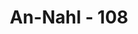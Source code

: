 ---
title: "An-Nahl - 108"
no: 108
arabic_no: ١٠٨
ayah: اُولٰۤىِٕكَ الَّذِيْنَ طَبَعَ اللّٰهُ عَلٰى قُلُوْبِهِمْ وَسَمْعِهِمْ وَاَبْصَارِهِمْۗ وَاُولٰۤىِٕكَ هُمُ الْغٰفِلُوْنَ 
translation: "Mereka itulah orang yang hati, pendengaran, dan penglihatannya telah dikunci oleh Allah. Mereka itulah orang yang lalai."
tafsir: "Hukuman lainnya bagi orang yang murtad dijelaskan Allah dalam ayat ini, yaitu Allah swt menutup hati (jiwa), pandangan, dan penglihatan mereka. Hati mereka tertutup disebabkan kekerasan dan kekafirannya, sehingga tidak dapat terbuka untuk memahami dan menanggapi tanda-tanda keberadaan Allah. Pandangan dan penglihatan mereka tertutup disebabkan pengertian dan kesan dari apa yang didengar dan dilihat mereka tidak sampai ke dalam hati.\n\nPancaran cahaya Ilahi dan ilmu tidak dapat menembus dan menyinari kalbu mereka menuju jalan Ilahi. Batin mereka juga tidak mampu menyerap fakta ilmiah sebagai tanda keesaan dan kebesaran Allah swt. Manusia serupa inilah yang dikatakan Allah swt seperti hewan, bahkan lebih jelek lagi.\n\nFirman Allah swt:\n\nBarang siapa murtad di antara kamu dari agamanya, lalu dia mati dalam kekafiran, maka mereka itu sia-sia amalnya di dunia dan di akhirat, dan mereka itulah penghuni neraka, mereka kekal di dalamnya. (al-Baqarah/2: 217)\n\nHukuman selanjutnya bagi mereka yang murtad ialah menjadikan mereka lalai terhadap hakikat kebenaran. Mereka memang tidak punya perhatian sama sekali kepada lingkungan, sehingga mereka menjadi pasif (jumud) dan terkucil.\n\nHukuman bagi orang Islam yang dengan sadar murtad dari Islam adalah hukum bunuh seperti yang dilakukan oleh Ali r.a. dan Mu'adz bin Jabal terhadap orang yang murtad di zamannya, berdasarkan riwayat Imam Ahmad. Kedua sahabat itu berpegang kepada sabda Rasul:\n\nBarang siapa mengganti agamanya (Islam) bunuhlah dia. (Riwayat Ahmad, al-Bukhari dan Muslim dari Ibnu 'Abbas)"
---